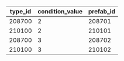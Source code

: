 |type_id|condition_value|prefab_id|
| --- | --- | --- |
|208700|2|208701|
|210100|2|210101|
|208700|3|208702|
|210100|3|210102|